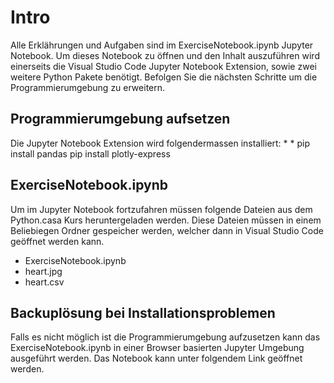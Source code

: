 # Intro
Alle Erklährungen und Aufgaben sind im ExerciseNotebook.ipynb Jupyter Notebook. Um dieses Notebook zu öffnen und den Inhalt auszuführen wird einerseits die Visual Studio Code Jupyter Notebook Extension, sowie zwei weitere Python Pakete benötigt. Befolgen Sie die nächsten Schritte um die Programmierumgebung zu erweitern.


## Programmierumgebung aufsetzen
Die Jupyter Notebook Extension wird folgendermassen installiert:
*
*
pip install pandas
pip install plotly-express

## ExerciseNotebook.ipynb
Um im Jupyter Notebook fortzufahren müssen folgende Dateien aus dem Python.casa Kurs heruntergeladen werden. Diese Dateien müssen in einem Beliebiegen Ordner gespeicher werden, welcher dann in Visual Studio Code geöffnet werden kann.
* ExerciseNotebook.ipynb
* heart.jpg
* heart.csv

## Backuplösung bei Installationsproblemen
Falls es nicht möglich ist die Programmierumgebung aufzusetzen kann das ExerciseNotebook.ipynb in einer Browser basierten Jupyter Umgebung ausgeführt werden. Das Notebook kann unter folgendem Link geöffnet werden.


